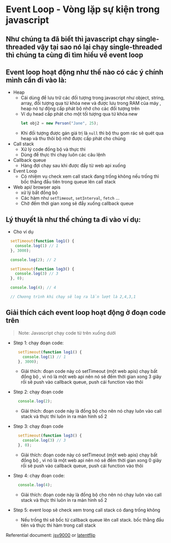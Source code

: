 # Event Loop - Vòng lặp sự kiện trong javascript

## Như chúng ta đã biết thì javascript chạy single-threaded vậy tại sao nó lại chạy single-threaded thì chúng ta cùng đi tìm hiểu về event loop

## Event loop hoạt động như thế nào có các ý chính mình cần đi vào là:

- Heap
  - Cái dùng để lưu trữ các đối tượng trong javascript như object, string, array, đối tượng qua từ khóa new và được lưu trong RAM của máy , heap nó tự động cấp phát bộ nhớ cho các đối tượng trên
  - Ví dụ head cấp phát cho một tối tượng qua từ khóa new
    ```js
    let obj2 = new Person("Jane", 25);
    ```
  - Khi đối tượng được gán giá trị là `null` thì bộ thu gom rác sẽ quét qua heap và thu thôi bộ nhớ được cấp phát cho chúng
- Call stack
  - Xử lý code đồng bộ và thực thi
  - Dùng để thực thi chạy luôn các câu lệnh
- Callback queue
  - Hàng đợi chạy sau khi được đẩy từ web api xuống
- Event Loop
  - Có nhiệm vụ check xem call stack đang trống không nếu trống thì bốc thằng đầu tiên trong queue lên call stack
- Web api/ browser apis
  - xử lý bất đồng bộ
  - Các hàm như `setTimeout`, `setInterval`, `fetch` ...
  - Chờ đếm thời gian xong sẽ đẩy xuống callback queue

 ## Lý thuyết là như thế chúng ta đi vào ví dụ:
 - Cho ví dụ
```js
  setTimeout(function log1() {
    console.log(1) // 1
  }, 3000);

  console.log(2); // 2

  setTimeout(function log3() {
    console.log(3) // 3
  }, 0);

  console.log(4); // 4

  // Chương trình khi chạy sẽ log ra lần lượt là 2,4,3,1
```

## Giải thích cách event loop hoạt động ở đoạn code trên
> Note: Javascript chạy code từ trên xuống dưới


- Step 1: chạy đoạn code:
  ```js
    setTimeout(function log1() {
      console.log(1) // 1
    }, 3000);
  ```
  - Giải thích: đoạn code này có setTimeout (một web apis) chạy bất đồng bộ , vì nó là một web api nên nó sẽ đếm thời gian xong 3 giây rồi sẽ push vào callback queue, push cái function vào thôi
- Step 2: chạy đoạn code
  ```js
    console.log(2);
  ```
  - Giải thích: đoạn code này là đồng bộ cho nên nó chạy luôn vào call stack và thực thi luôn in ra màn hình số 2

- Step 3: chạy đoạn code

  ```js
    setTimeout(function log3() {
      console.log(3) // 3
    }, 0);
  ```

  - Giải thích: đoạn code này có setTimeout (một web apis) chạy bất đồng bộ , vì nó là một web api nên nó sẽ đếm thời gian xong 0 giây rồi sẽ push vào callback queue, push cái function vào thôi

- Step 4: chạy đoạn code:
  ```js
    console.log(4);
  ```
  - Giải thích: đoạn code này là đồng bộ cho nên nó chạy luôn vào call stack và thực thi luôn in ra màn hình số 2
- Step 5: event loop sẽ check xem trong call stack có đang trống không
  - Nếu trống thì sẽ bốc từ callback queue lên call stack. bốc thằng đầu tiên và thực thi hàm trong call stack

Referential document: [jsv9000](https://www.jsv9000.app/) or [latentflip](http://latentflip.com/loupe/)
